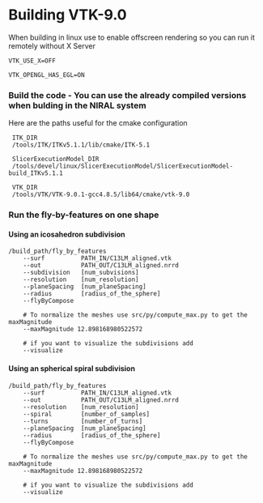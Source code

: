 # Building VTK-9.0

When building in linux use to enable offscreen rendering so you can run it remotely without X Server

```
VTK_USE_X=OFF

VTK_OPENGL_HAS_EGL=ON
```


### Build the code - You can use the already compiled versions when bulding in the NIRAL system
Here are the paths useful for the cmake configuration
```
 ITK_DIR 
 /tools/ITK/ITKv5.1.1/lib/cmake/ITK-5.1

 SlicerExecutionModel_DIR     
 /tools/devel/linux/SlicerExecutionModel/SlicerExecutionModel-build_ITKv5.1.1

 VTK_DIR                          
 /tools/VTK/VTK-9.0.1-gcc4.8.5/lib64/cmake/vtk-9.0
```


### Run the fly-by-features on one shape

#### Using an icosahedron subdivision
```
/build_path/fly_by_features 
	--surf 			PATH_IN/C13LM_aligned.vtk 
	--out 			PATH_OUT/C13LM_aligned.nrrd 
	--subdivision  	[num_subvisions] 
	--resolution   	[num_resolution] 
	--planeSpacing 	[num_planeSpacing] 
	--radius 		[radius_of_the_sphere]
	--flyByCompose 

	# To normalize the meshes use src/py/compute_max.py to get the maxMagnitude
	--maxMagnitude 12.898168980522572

	# if you want to visualize the subdivisions add
	--visualize
```

#### Using an spherical spiral subdivision
```
/build_path/fly_by_features 
	--surf 			PATH_IN/C13LM_aligned.vtk 
	--out 			PATH_OUT/C13LM_aligned.nrrd   
	--resolution 	[num_resolution] 
	--spiral 		[number_of_samples] 
	--turns 		[number_of_turns]
	--planeSpacing 	[num_planeSpacing]
	--radius 		[radius_of_the_sphere] 
	--flyByCompose

	# To normalize the meshes use src/py/compute_max.py to get the maxMagnitude
	--maxMagnitude 12.898168980522572

	# if you want to visualize the subdivisions add
	--visualize
```
